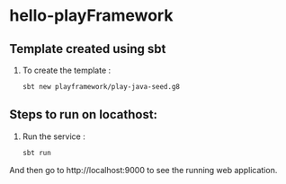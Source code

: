 # hello-playFramework

## Template created using sbt ##

 1. To create the template : 
     ```sh
    sbt new playframework/play-java-seed.g8
    ```

## Steps to run on locathost:  ##

 1. Run the service : 
     ```sh
    sbt run
    ```
And then go to http://localhost:9000 to see the running web application.
